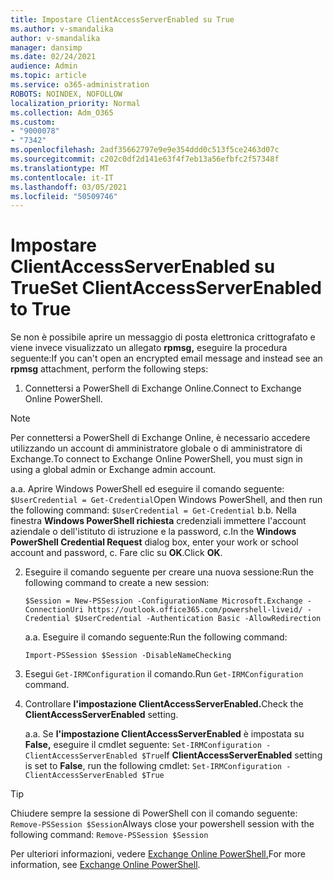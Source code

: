 ```yaml
---
title: Impostare ClientAccessServerEnabled su True
ms.author: v-smandalika
author: v-smandalika
manager: dansimp
ms.date: 02/24/2021
audience: Admin
ms.topic: article
ms.service: o365-administration
ROBOTS: NOINDEX, NOFOLLOW
localization_priority: Normal
ms.collection: Adm_O365
ms.custom:
- "9000078"
- "7342"
ms.openlocfilehash: 2adf35662797e9e9e354ddd0c513f5ce2463d07c
ms.sourcegitcommit: c202c0df2d141e63f4f7eb13a56efbfc2f57348f
ms.translationtype: MT
ms.contentlocale: it-IT
ms.lasthandoff: 03/05/2021
ms.locfileid: "50509746"
---
```

# <a name="set-clientaccessserverenabled-to-true"></a><span data-ttu-id="6de21-102">Impostare ClientAccessServerEnabled su True</span><span class="sxs-lookup"><span data-stu-id="6de21-102">Set ClientAccessServerEnabled to True</span></span>

<span data-ttu-id="6de21-103">Se non è possibile aprire un messaggio di posta elettronica crittografato e viene invece visualizzato un allegato **rpmsg,** eseguire la procedura seguente:</span><span class="sxs-lookup"><span data-stu-id="6de21-103">If you can't open an encrypted email message and instead see an **rpmsg** attachment, perform the following steps:</span></span>

1. <span data-ttu-id="6de21-104">Connettersi a PowerShell di Exchange Online.</span><span class="sxs-lookup"><span data-stu-id="6de21-104">Connect to Exchange Online PowerShell.</span></span>

> [!NOTE]
> <span data-ttu-id="6de21-105">Per connettersi a PowerShell di Exchange Online, è necessario accedere utilizzando un account di amministratore globale o di amministratore di Exchange.</span><span class="sxs-lookup"><span data-stu-id="6de21-105">To connect to Exchange Online PowerShell, you must sign in using a global admin or Exchange admin account.</span></span>

   <span data-ttu-id="6de21-106">a.</span><span class="sxs-lookup"><span data-stu-id="6de21-106">a.</span></span> <span data-ttu-id="6de21-107">Aprire Windows PowerShell ed eseguire il comando seguente: `$UserCredential = Get-Credential`</span><span class="sxs-lookup"><span data-stu-id="6de21-107">Open Windows PowerShell, and then run the following command: `$UserCredential = Get-Credential`</span></span>
<span data-ttu-id="6de21-108">b.</span><span class="sxs-lookup"><span data-stu-id="6de21-108">b.</span></span> <span data-ttu-id="6de21-109">Nella finestra **Windows PowerShell richiesta** credenziali immettere l'account aziendale o dell'istituto di istruzione e la password, c.</span><span class="sxs-lookup"><span data-stu-id="6de21-109">In the **Windows PowerShell Credential Request** dialog box, enter your work or school account and password, c.</span></span> <span data-ttu-id="6de21-110">Fare clic su **OK**.</span><span class="sxs-lookup"><span data-stu-id="6de21-110">Click **OK**.</span></span> 

2. <span data-ttu-id="6de21-111">Eseguire il comando seguente per creare una nuova sessione:</span><span class="sxs-lookup"><span data-stu-id="6de21-111">Run the following command to create a new session:</span></span>

    `$Session = New-PSSession -ConfigurationName Microsoft.Exchange -ConnectionUri https://outlook.office365.com/powershell-liveid/ -Credential $UserCredential -Authentication Basic -AllowRedirection`

    <span data-ttu-id="6de21-112">a.</span><span class="sxs-lookup"><span data-stu-id="6de21-112">a.</span></span> <span data-ttu-id="6de21-113">Eseguire il comando seguente:</span><span class="sxs-lookup"><span data-stu-id="6de21-113">Run the following command:</span></span>
    
    `Import-PSSession $Session -DisableNameChecking`

3. <span data-ttu-id="6de21-114">Esegui `Get-IRMConfiguration` il comando.</span><span class="sxs-lookup"><span data-stu-id="6de21-114">Run `Get-IRMConfiguration` command.</span></span>

4. <span data-ttu-id="6de21-115">Controllare **l'impostazione ClientAccessServerEnabled.**</span><span class="sxs-lookup"><span data-stu-id="6de21-115">Check the **ClientAccessServerEnabled** setting.</span></span> 

    <span data-ttu-id="6de21-116">a.</span><span class="sxs-lookup"><span data-stu-id="6de21-116">a.</span></span> <span data-ttu-id="6de21-117">Se **l'impostazione ClientAccessServerEnabled** è impostata su **False,** eseguire il cmdlet seguente: `Set-IRMConfiguration -ClientAccessServerEnabled $True`</span><span class="sxs-lookup"><span data-stu-id="6de21-117">If **ClientAccessServerEnabled** setting is set to **False**, run the following cmdlet: `Set-IRMConfiguration -ClientAccessServerEnabled $True`</span></span>

> [!TIP]
> <span data-ttu-id="6de21-118">Chiudere sempre la sessione di PowerShell con il comando seguente: `Remove-PSSession $Session`</span><span class="sxs-lookup"><span data-stu-id="6de21-118">Always close your powershell session with the following command: `Remove-PSSession $Session`</span></span>

<span data-ttu-id="6de21-119">Per ulteriori informazioni, vedere [Exchange Online PowerShell.](https://docs.microsoft.com/powershell/exchange/connect-to-exchange-online-powershell)</span><span class="sxs-lookup"><span data-stu-id="6de21-119">For more information, see [Exchange Online PowerShell](https://docs.microsoft.com/powershell/exchange/connect-to-exchange-online-powershell).</span></span>


